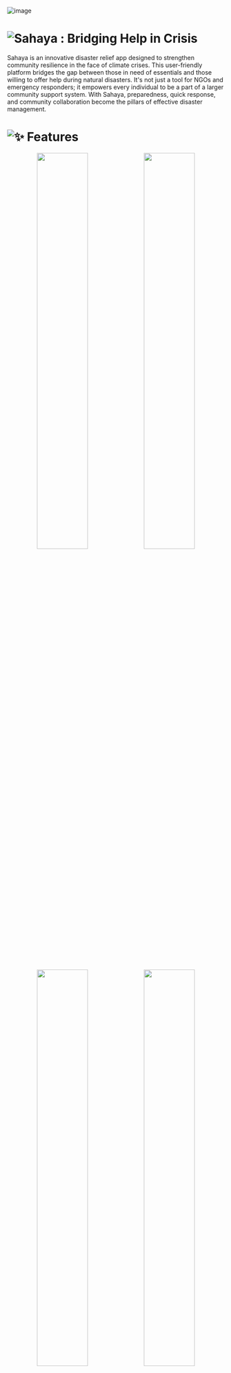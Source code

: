 ![image](https://github.com/sr2echa/sahaya/assets/65058816/32a8ad3f-9ae0-4504-88a5-5c5fa91b1e19)


# ![<samp>Sahaya : Bridging Help in Crisis</samp>](https://github.com/sr2echa/sahaya/assets/65058816/fe87756f-842c-45de-a66d-8693f27c5959)

Sahaya is an innovative disaster relief app designed to strengthen community resilience in the face of climate crises. This user-friendly platform bridges the gap between those in need of essentials and those willing to offer help during natural disasters. It's not just a tool for NGOs and emergency responders; it empowers every individual to be a part of a larger community support system. With Sahaya, preparedness, quick response, and community collaboration become the pillars of effective disaster management.


# ![✨ Features](https://github.com/sr2echa/sahaya/assets/65058816/5089d132-eac9-4587-8291-e472f1f8cf62)

<p align=center>
  <img src="https://github.com/sr2echa/sahaya/assets/65058816/4c004ad5-e76f-4ef1-b116-ecfaa3822368" width=48.5%> <img src="https://github.com/sr2echa/sahaya/assets/65058816/39208eed-e6ff-422b-a85c-aaefb00c67b8" width=48.5%>
  <img src="https://github.com/sr2echa/sahaya/assets/65058816/525a6ee7-b960-4dc8-8757-1e5deb2afd07" width=48.5%> <img src="https://github.com/sr2echa/sahaya/assets/65058816/3b36bc68-309f-48b7-8dc1-890f5e0410cf" width=48.5%>
</p>

# ![📱 Preview](https://github.com/sr2echa/sahaya/assets/65058816/545d49ec-f141-4ae4-b5f1-a3f0fb3b0f8c)


<table>
  <tr>
    <td><img src="https://github.com/sr2echa/sahaya/assets/65058816/6ea2f6d7-70d1-4206-bc2b-58add2264b74"></td>
    <td><img src="https://github.com/sr2echa/sahaya/assets/65058816/6a4dbc9c-9198-4a29-9ffe-814277206b00"></td>
    <td><img src="https://github.com/sr2echa/sahaya/assets/65058816/78ef638a-f1f9-4242-b635-7779e2d3e711"></td>
  </tr>
  <tr>
    <td><img src="https://github.com/sr2echa/sahaya/assets/65058816/60502bc9-5ec9-4790-b042-bcdad9ebaa3c"></td>
    <td><img src="https://github.com/sr2echa/sahaya/assets/65058816/c7ba6e3a-4729-4955-85e3-a56a724bc521"></td>
    <td><img src="https://github.com/sr2echa/sahaya/assets/65058816/bdfb04df-c0f6-4dda-a943-3641eea23ae5"></td>
  </tr>
</table>



# ![⚙️ Installation](https://github.com/sr2echa/sahaya/assets/65058816/6ff587ec-5be2-40ce-a170-5ca3211ea41f)

<table>
<tr>
<td>

  
## 📝 Prerequisites:

Ensure that you have the following tools and resources:

1. **Flutter SDK** 
2. **Android Studio** 
3. **Python 3.6+** 
4. **Gemini API**
5. **Google Cloud Platform (GCP) Account** 
6. **Firebase** 
7. **pnpm**
8. **Twilio API**
9. **Novu API**
- text-editor of your choice
- emulator / debug device

  <br><br>

## 🔮 Minimum Requirements
- 2GB Storage
- 8GB RAM
- Intel Pentium + 
- Windows 7+ (or) Mac OSX 8+

</td>
<td>

## 🪴 Usage:

#### 1. Clone the repository:

    git clone https://github.com/sr2echa/sahaya.git

#### 2. Navigate to the project directory:

    cd sahaya

#### 3. Install Flutter dependencies:

    flutter pub get

#### 4. Update `.env` (in both /mobile & /flask)
#### 5. Open a `emulator`

#### 6. Run the application:

    turbo dev
######    or with a filter for mobile:
    turbo dev --filter=mobile
    
</samp>
<br>
</td>
</tr>
</table>

  
# ![💻 Tech Stack](https://github.com/sr2echa/sahaya/assets/65058816/95fd84e7-66b3-4114-b023-783a70aad800)

![image](https://github.com/sr2echa/sahaya/assets/65058816/afe995f7-7a02-4120-a465-d2e449c76c74)



# ![🦄 Acknowledgments](https://github.com/sr2echa/sahaya/assets/65058816/76cc1c9d-a676-4703-83b5-cec48a077f8d)

We are highly thankful to all those who were part of our product research and filled the form. We got more feedback, ideas & suggestions that we are actively developing and many of which we put into effect!

--- 
<h6> <samp>

📜 Licensed under [MIT License](./LICENSE) <br>
 Made for GDSC Solution Challenge 2024 with 💖

</samp>
</h6>
